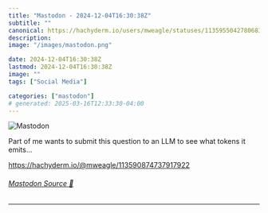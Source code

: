 ```yaml
---
title: "Mastodon - 2024-12-04T16:30:38Z"
subtitle: ""
canonical: https://hachyderm.io/users/mweagle/statuses/113595504278068332
description:
image: "/images/mastodon.png"

date: 2024-12-04T16:30:38Z
lastmod: 2024-12-04T16:30:38Z
image: ""
tags: ["Social Media"]

categories: ["mastodon"]
# generated: 2025-03-16T12:33:30-04:00
---
```

![Mastodon](/images/mastodon.png)

<p>Part of me wants to submit this question to an LLM to see what tokens it emits...</p><p><a href="https://hachyderm.io/@mweagle/113590874737917922" target="_blank" rel="nofollow noopener noreferrer" translate="no"><span class="invisible">https://</span><span class="ellipsis">hachyderm.io/@mweagle/11359087</span><span class="invisible">4737917922</span></a></p>


###### [Mastodon Source 🐘](https://hachyderm.io/@mweagle/113595504278068332)

___
